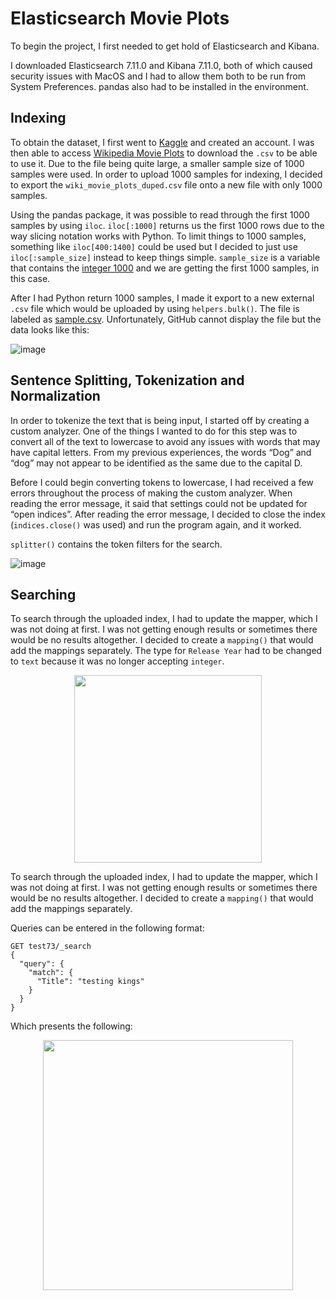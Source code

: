 # Elasticsearch Movie Plots

To begin the project, I first needed to get hold of Elasticsearch and Kibana. 

I downloaded Elasticsearch 7.11.0 and Kibana 7.11.0, both of which caused security issues with MacOS and I had to allow them both to be run from System Preferences. pandas also had to be installed in the environment. 

## Indexing

To obtain the dataset, I first went to [Kaggle](https://www.kaggle.com/) and created an account. I was then able to access [Wikipedia Movie Plots](https://www.kaggle.com/jrobischon/wikipedia-movie-plots?select=wiki_movie_plots_deduped.csv) to download the `.csv` to be able to use it. Due to the file being quite large, a smaller sample size of 1000 samples were used. In order to upload 1000 samples for indexing, I decided to export the `wiki_movie_plots_duped.csv` file onto a new file with only 1000 samples.

Using the pandas package, it was possible to read through the first 1000 samples by using `iloc`. `iloc[:1000]` returns us the first 1000 rows due to the way slicing notation works with Python. To limit things to 1000 samples, something like `iloc[400:1400]` could be used but I decided to just use `iloc[:sample_size]` instead to keep things simple. `sample_size` is a variable that contains the [integer 1000](https://github.com/sachinlim/elasticsearch-movie-plots/blob/main/elasticsearch.py#L29) and we are getting the first 1000 samples, in this case.

After I had Python return 1000 samples, I made it export to a new external `.csv` file which would be uploaded by using `helpers.bulk()`. The file is labeled as [sample.csv](sample.csv). Unfortunately, GitHub cannot display the file but the data looks like this: 

![image](https://user-images.githubusercontent.com/80691974/210362544-6ab650db-2de5-49f4-aa19-2ee5b373f305.png)


## Sentence Splitting, Tokenization and Normalization

In order to tokenize the text that is being input, I started off by creating a custom analyzer. One of the things I wanted to do for this step was to convert all of the text to lowercase to avoid any issues with words that may have capital letters. From my previous experiences, the words “Dog” and “dog” may not appear to be identified as the same due to the capital D.

Before I could begin converting tokens to lowercase, I had received a few errors throughout the process of making the custom analyzer. When reading the error message, it said that settings could not be updated for “open indices”. After reading the error message, I decided to close the index (`indices.close()` was used) and run the program again, and it worked.

`splitter()` contains the token filters for the search.

![image](https://user-images.githubusercontent.com/80691974/210360534-7218d0ac-65bc-4cce-baee-a4ee36709058.png)

## Searching 

To search through the uploaded index, I had to update the mapper, which I was not doing at first. I was not getting enough results or sometimes there would be no results altogether. I decided to create a `mapping()` that would add the mappings separately. The type for `Release Year` had to be changed to `text` because it was no longer accepting `integer`.


<p align="center">
  <img src="https://user-images.githubusercontent.com/80691974/210361143-f72eb74a-2e3f-428b-9788-51825bc1c376.png" width="300">
</p>

To search through the uploaded index, I had to update the mapper, which I was not doing at first. I was not getting enough results or sometimes there would be no results altogether. I decided to create a `mapping()` that would add the mappings separately. 

Queries can be entered in the following format: 
```
GET test73/_search
{
  "query": {
    "match": {
      "Title": "testing kings"
    }
  } 
}

```

Which presents the following: 

<p align="center">
  <img src="https://user-images.githubusercontent.com/80691974/210361963-63a5399a-53e6-4b79-96cf-3c1d2bc8ab85.png" width="400">
</p>


